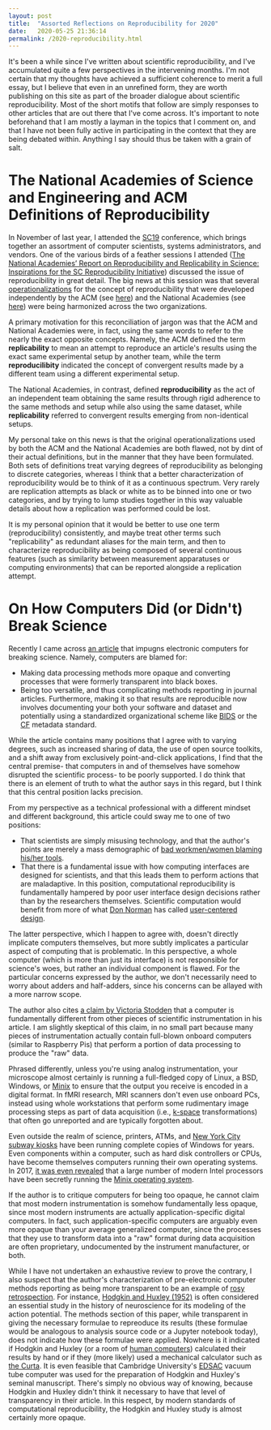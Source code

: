 ```yaml
---
layout: post
title:  "Assorted Reflections on Reproducibility for 2020"
date:   2020-05-25 21:36:14
permalink: /2020-reproducibility.html
---
```


It's been a while since I've written about scientific reproducibility, and I've accumulated quite a few perspectives in the intervening months.  I'm not certain that my thoughts have achieved a sufficient coherence to merit a full essay, but I believe that even in an unrefined form, they are worth publishing on this site as part of the broader dialogue about scientific reproducibility.  Most of the short motifs that follow are simply responses to other articles that are out there that I've come across.  It's important to note beforehand that I am mostly a layman in the topics that I comment on, and that I have not been fully active in participating in the context that they are being debated within.  Anything I say should thus be taken with a grain of salt.

# The National Academies of Science and Engineering and ACM Definitions of Reproducibility

In November of last year, I attended the [SC19](https://sc19.supercomputing.org/) conference, which brings together an assortment of computer scientists, systems administrators, and vendors.  One of the various birds of a feather sessions I attended ([The National Academies’ Report on Reproducibility and Replicability in Science: Inspirations for the SC Reproducibility Initiative](https://sc19.supercomputing.org/session/?sess=sess293)) discussed the issue of reproducibility in great detail.  The big news at this session was that several [operationalizations](https://en.wikipedia.org/wiki/Operationalization) for the concept of reproducibility that were developed independently by the ACM (see [here](https://www.acm.org/publications/policies/artifact-review-badging)) and the National Academies (see [here](https://doi.org/c5jp)) were being harmonized across the two organizations.

A primary motivation for this reconciliation of jargon was that the ACM and National Academies were, in fact, using the same words to refer to the nearly the exact opposite concepts.  Namely, the ACM defined the term **replicability** to mean an attempt to reproduce an article's results using the exact same experimental setup by another team, while the term **reproducilibity** indicated the concept of convergent results made by a different team using a different experimental setup.  

The National Academies, in contrast, defined **reproducibility** as the act of an independent team obtaining the same results through rigid adherence to the same methods and setup while also using the same dataset, while **replicability** referred to convergent results emerging from non-identical setups.

My personal take on this news is that the original operationalizations used by both the ACM and the National Academies are both flawed, not by dint of their actual definitions, but in the manner that they have been formulated.  Both sets of definitions treat varying degrees of reproducibility as belonging to discrete categories, whereas I think that a better characterization of reproducibility would be to think of it as a continuous spectrum.  Very rarely are replication attempts as black or white as to be binned into one or two categories, and by trying to lump studies together in this way valuable details about how a replication was performed could be lost.

It is my personal opinion that it would be better to use one term (reproducibility) consistently, and maybe treat other terms such "replicability" as redundant aliases for the main term, and then to characterize reproducibility as being composed of several continuous features (such as similarity between measurement apparatuses or computing environments) that can be reported alongside a replication attempt.

# On How Computers Did (or Didn't) Break Science

Recently I came across [an article](https://theconversation.com/how-computers-broke-science-and-what-we-can-do-to-fix-it-49938) that impugns electronic computers for breaking science.  Namely, computers are blamed for:

 * Making data processing methods more opaque and converting processes that were formerly transparent into black boxes.
 * Being too versatile, and thus complicating methods reporting in journal articles.  Furthermore, making it so that results are reproducible now involves documenting your both your software and dataset and potentially using a standardized organizational scheme like [BIDS](https://bids.neuroimaging.io/) or the [CF](http://cfconventions.org/Data/cf-documents/overview/article.pdf) metadata standard.

While the article contains many positions that I agree with to varying degrees, such as increased sharing of data, the use of open source toolkits, and a shift away from exclusively point-and-click applications, I find that the central premise- that computers in and of themselves have somehow disrupted the scientific process- to be poorly supported.  I do think that there is an element of truth to what the author says in this regard, but I think that this central position lacks precision.

From my perspective as a technical professional with a different mindset and different background, this article could sway me to one of two positions:

 * That scientists are simply misusing technology, and that the author's points are merely a mass demographic of [bad workmen/women blaming his/her tools](https://en.wiktionary.org/wiki/a_bad_workman_always_blames_his_tools).
 * That there is a fundamental issue with how computing interfaces are designed for scientists, and that this leads them to perform actions that are maladaptive.  In this position, computational reproducibility is fundamentally hampered by poor user interface design decisions rather than by the researchers themselves.  Scientific computation would benefit from more of what [Don Norman](https://en.wikipedia.org/wiki/Don_Norman) has called [user-centered design](https://en.wikipedia.org/wiki/User-centered_design).

The latter perspective, which I happen to agree with, doesn't directly implicate computers themselves, but more subtly implicates a particular aspect of computing that is problematic.  In this perspective, a whole computer (which is more than just its interface) is not responsible for science's woes, but rather an individual component is flawed.  For the particular concerns expressed by the author, we don't necessarily need to worry about adders and half-adders, since his concerns can be allayed with a more narrow scope.

The author also cites [a claim by Victoria Stodden](https://www.edge.org/annual-question/2014/response/25340) that a computer is fundamentally different from other pieces of scientific instrumentation in his article.  I am slightly skeptical of this claim, in no small part because many pieces of instrumentation actually contain full-blown onboard computers (similar to Raspberry Pis) that perform a portion of data processing to produce the "raw" data.  

Phrased differently, unless you're using analog instrumentation, your microscope almost certainly is running a full-fledged copy of Linux, a BSD, Windows, or [Minix](https://www.minix3.org/) to ensure that the output you receive is encoded in a digital format.  In fMRI research, MRI scanners don't even use onboard PCs, instead using whole workstations that perform some rudimentary image processing steps as part of data acquisition (i.e., [k-space](https://en.wikipedia.org/wiki/K-space_(magnetic_resonance_imaging)) transformations) that often go unreported and are typically forgotten about.

Even outside the realm of science, printers, ATMs, and [New York City subway kiosks](https://i.imgur.com/8qsaf.jpg) have been running complete copies of Windows for years.  Even components within a computer, such as hard disk controllers or CPUs, have become themselves computers running their own operating systems.  In 2017, [it was even revealed](https://www.zdnet.com/article/minix-intels-hidden-in-chip-operating-system/) that a large number of modern Intel processors have been secretly running the [Minix operating system](https://www.minix3.org/).

If the author is to critique computers for being too opaque, he cannot claim that most modern instrumentation is somehow fundamentally less opaque, since most modern instruments are actually application-specific digital computers.  In fact, such application-specific computers are arguably even more opaque than your average generalized computer, since the processes that they use to transform data into a "raw" format during data acquisition are often proprietary, undocumented by the instrument manufacturer, or both.

While I have not undertaken an exhaustive review to prove the contrary, I also suspect that the author's characterization of pre-electronic computer methods reporting as being more transparent to be an example of [rosy retrospection](https://en.wikipedia.org/wiki/Rosy_retrospection).  For instance, [Hodgkin and Huxley (1952)](https://www.ncbi.nlm.nih.gov/pmc/articles/PMC1392413/) is often considered an essential study in the history of neuroscience for its modeling of the action potential.  The methods section of this paper, while transparent in giving the necessary formulae to repreoduce its results (these formulae would be analogous to analysis source code or a Jupyter notebook today), does not indicate how these formulae were applied.  Nowhere is it indicated if Hodgkin and Huxley (or a room of [human computers](https://en.wikipedia.org/wiki/Computer_(job_description))) calculated their results by hand or if they (more likely) used a mechanical calculator such as [the Curta](https://en.wikipedia.org/wiki/Curta).  It is even feasible that Cambridge University's [EDSAC](https://en.wikipedia.org/wiki/EDSAC) vacuum tube computer was used for the preparation of Hodgkin and Huxley's seminal manuscript.  There's simply no obvious way of knowing, because Hodgkin and Huxley didn't think it necessary to have that level of transparency in their article.  In this respect, by modern standards of computational reproducibility, the Hodgkin and Huxley study is almost certainly more opaque.
